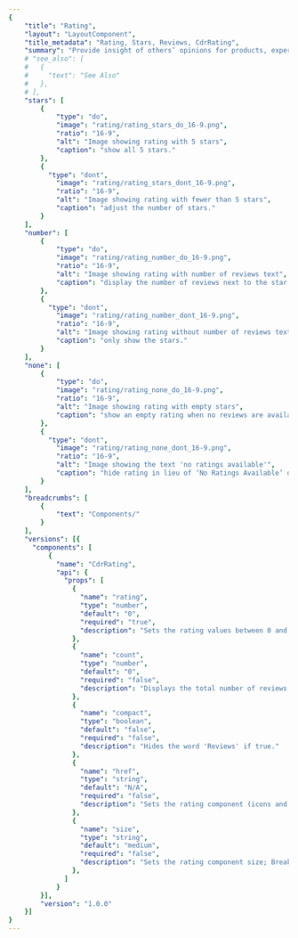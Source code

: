 ```yaml
---
{
    "title": "Rating",
    "layout": "LayoutComponent",
    "title_metadata": "Rating, Stars, Reviews, CdrRating",
    "summary": "Provide insight of others’ opinions for products, experiences and expert information",
    # "see_also": [
    #   {
    #     "text": "See Also"
    #   },
    # ],
    "stars": [
        {
            "type": "do",
            "image": "rating/rating_stars_do_16-9.png",
            "ratio": "16-9",
            "alt": "Image showing rating with 5 stars",
            "caption": "show all 5 stars."
        },
        {
          "type": "dont",
            "image": "rating/rating_stars_dont_16-9.png",
            "ratio": "16-9",
            "alt": "Image showing rating with fewer than 5 stars",
            "caption": "adjust the number of stars."
        }
    ],
    "number": [
        {
            "type": "do",
            "image": "rating/rating_number_do_16-9.png",
            "ratio": "16-9",
            "alt": "Image showing rating with number of reviews text",
            "caption": "display the number of reviews next to the star rating."
        },
        {
          "type": "dont",
            "image": "rating/rating_number_dont_16-9.png",
            "ratio": "16-9",
            "alt": "Image showing rating without number of reviews text",
            "caption": "only show the stars."
        }
    ],
    "none": [
        {
            "type": "do",
            "image": "rating/rating_none_do_16-9.png",
            "ratio": "16-9",
            "alt": "Image showing rating with empty stars",
            "caption": "show an empty rating when no reviews are available."
        },
        {
          "type": "dont",
            "image": "rating/rating_none_dont_16-9.png",
            "ratio": "16-9",
            "alt": "Image showing the text 'no ratings available'",
            "caption": "hide rating in lieu of ‘No Ratings Available’ or blank space."
        }
    ],
    "breadcrumbs": [
        {
            "text": "Components/"
        }
    ],
    "versions": [{
      "components": [
          {
            "name": "CdrRating",
            "api": {
              "props": [
                {
                  "name": "rating",
                  "type": "number",
                  "default": "0",
                  "required": "true",
                  "description": "Sets the rating values between 0 and 5. Required."
                },
                {
                  "name": "count",
                  "type": "number",
                  "default": "0",
                  "required": "false",
                  "description": "Displays the total number of reviews."
                },
                {
                  "name": "compact",
                  "type": "boolean",
                  "default": "false",
                  "required": "false",
                  "description": "Hides the word 'Reviews' if true."
                },
                {
                  "name": "href",
                  "type": "string",
                  "default": "N/A",
                  "required": "false",
                  "description": "Sets the rating component (icons and text) to display inline and wraps them in an anchor tag."
                },
                {
                  "name": "size",
                  "type": "string",
                  "default": "medium",
                  "required": "false",
                  "description": "Sets the rating component size; Breakpoint values are: xs, sm, md, and lg. Examples: { 'small' | 'medium' | 'large' | 'large@sm' }"
                },
              ]
            }
        }],
        "version": "1.0.0"
    }]
}
---
```


<cdr-doc-tabs>
<template slot="Overview">
<cdr-doc-table-of-contents-shell tab-name="Overview">

<cdr-doc-alert icon="info"><strong>REI.com is currently using Bazaarvoice for ratings.</strong>Styles documented here may not reflect the current styles provided by the tool. Reach out in [#cedar-user-support](https://rei.slack.com/messages/CA58YCGN4) for further guidance or questions.</cdr-doc-alert>

## Default

Shows review rating with up to 5 stars highlighted. If rating is zero, star icons are displayed using the grey outline star icon. 

<cdr-doc-example-code-pair :background-toggle="false" repository-href="https://github.com/rei/rei-cedar/tree/18.11.1/src/components/rating" sandbox-href="https://codesandbox.io/s/30r682534m">

```html
<div>
  <cdr-rating rating="3.33333" count="100" class="cdr-stack" />
  <cdr-rating rating="0" count="0" />
</div>
```

</cdr-doc-example-code-pair>

## Linked

Creates a link to the corresponding review content if on the same page.

<cdr-doc-example-code-pair :background-toggle="false" repository-href="https://github.com/rei/rei-cedar/tree/18.11.1/src/components/rating" sandbox-href="https://codesandbox.io/s/30r682534m">

```html
<div>
  <p>
    <cdr-rating href="https://rei.com" rating="3.33333" count="100" />
  </p>
  <p>
    <cdr-rating href="https://rei.com" rating="0" count="0" />
  </p>
</div>
```

</cdr-doc-example-code-pair>

## Compact

Removes the word "Reviews" from the label for limited space layout.

<cdr-doc-example-code-pair :background-toggle="false" repository-href="https://github.com/rei/rei-cedar/tree/18.11.1/src/components/rating" sandbox-href="https://codesandbox.io/s/30r682534m">

```html
<div>
  <cdr-rating rating="3.33333" count="100" compact class="cdr-stack" />
  <cdr-rating rating="0" count="0" compact />
</div>
```

</cdr-doc-example-code-pair>

## Sizing

Change size for the star icon and text. Default size is medium.

<cdr-doc-example-code-pair :background-toggle="false" repository-href="https://github.com/rei/rei-cedar/tree/18.11.1/src/components/rating" sandbox-href="https://codesandbox.io/s/30r682534m">

```html
<div>
  <cdr-rating size="small" rating="3.33333" count="100" compact class="cdr-stack" />
  <cdr-rating size="medium" rating="3.33333" count="100" compact class="cdr-stack" />
  <cdr-rating size="large" rating="3.33333" count="100" compact class="cdr-stack" />
  <cdr-rating size="small" rating="0" count="0" compact class="cdr-stack" />
  <cdr-rating size="medium" rating="0" count="0" compact class="cdr-stack" />
  <cdr-rating size="large" rating="0" count="0" compact class="cdr-stack" />
</div>
```

</cdr-doc-example-code-pair>

## Accessibility

To ensure that usage of this component complies with accessibility guidelines:

- Use Rating component only on light backgrounds

<br/>

This component has compliance with WCAG guidelines by:

- Providing screen reader text that reads “Rated { rounded } out of 5 with { count }”
- Using text color with a Level AA contrast ratio of 4.5:1 contrast between the text color and the background (only when displayed on light backgrounds)
- Text links displays:	
  - Underline text style for mouse usage 
  - Focus state for keyboard usage

</cdr-doc-table-of-contents-shell>
</template>

<template slot="Design Guidelines">
  <cdr-doc-table-of-contents-shell tab-name="Design Guidelines">

## Use When

- Providing a tool for comparing others’ opinions

### Don't Use When

- Displaying a range of data

## Content

- Always display the number of reviews next to the star rating
- Use accompanying text label ‘Reviews’ when space allows


## Behavior

- Rating appears with grey outlined stars when no reviews are available
- Link to the corresponding review content if on the same page

### Do / Don’t

<br/>

<do-dont :examples="$page.frontmatter.stars" />

<do-dont :examples="$page.frontmatter.number" />

<do-dont :examples="$page.frontmatter.none" />

## Resources 

- [Icons](../icon/)
- [Iconography](../../foundation/iconography/)


</cdr-doc-table-of-contents-shell>
</template>

<template slot="API">
<cdr-doc-table-of-contents-shell>

## Props

<cdr-doc-api type="prop" :api-data="$page.frontmatter.versions[0].components[0].api.props" />

## Installation

Resources are available within the [CdrRating package:](https://www.npmjs.com/package/@rei/cdr-rating)

<cdr-doc-api type="installation" />

- Component: `@rei/cdr-rating`
- Component styles: `cdr-rating.css`

<br/>

To incorporate the required assets for a component, use the following steps:

### 1. Install using NPM

Install the **CdrRating** package using `npm` in your terminal:

_Terminal_

```bash
npm i @rei/cdr-rating
```

### 2. Import Dependencies

_main.js_

```javascript
// import your required CSS.
import "@rei/cdr-rating/dist/cdr-rating.css";
```

### 3. Add Component to a Template

_local.vue_

```vue
<template>
  ...
     <cdr-rating rating="4.2" count="77" />
  ...
</template>

<script>
import { CdrRating } from '@rei/cdr-rating;
export default {
  ...
  components: {
     CdrRating  
  }
}
</script>
```

## Usage
By default the **CdrRating** component renders the icons in medium size (24px) with the total number of reviews. 

### Rating Values
- The count for reviews will always be visible
- Ratings are rounded to the nearest .25 because icons are represented in 25% increments
- Screen reader text is provided which reads, “Rated [ rounded ] out of 5 with [ count ] reviews”


</cdr-doc-table-of-contents-shell>
</template>

<template slot="History">

## 1.0.0

- New star icons
- Updated colors
- `href` prop to make rating act as a link
- Icon size updates (small: 16px, medium: 24px, large: 32px)
- Add `size` prop to replace the `modifier` prop
- Link to full dev [changelog](https://github.com/rei/rei-cedar/blob/master/src/components/rating/CHANGELOG.md)

</template>
</cdr-doc-tabs>
